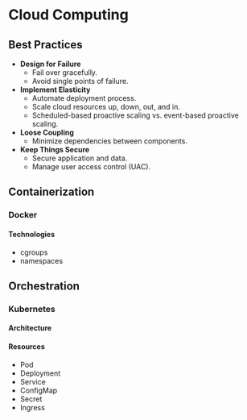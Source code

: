 # Cloud Computing

## Best Practices

  - **Design for Failure**
    - Fail over gracefully.
    - Avoid single points of failure.
  - **Implement Elasticity**
    - Automate deployment process.
    - Scale cloud resources up, down, out, and in.
    - Scheduled-based proactive scaling vs. event-based proactive scaling.
  - **Loose Coupling**
    - Minimize dependencies between components.
  - **Keep Things Secure**
    - Secure application and data.
    - Manage user access control (UAC).


## Containerization

### Docker

#### Technologies

  - cgroups
  - namespaces


## Orchestration

### Kubernetes

#### Architecture

#### Resources

  - Pod
  - Deployment
  - Service
  - ConfigMap
  - Secret
  - Ingress

